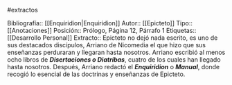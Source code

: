 #extractos  

Bibliografía:: [[Enquiridion|Enquiridion]]
Autor:: [[Epicteto]]
Tipo:: [[Anotaciones]]
Posición:: Prólogo, Página 12, Párrafo 1
Etiquetas:: [[Desarrollo Personal]]
Extracto:: Epicteto no dejó nada escrito, es uno de sus destacados discípulos, Arriano de Nicomedia el que hizo que sus enseñanzas perduraran y llegaran hasta nosotros.	Arriano escribió al menos ocho libros de ***Disertaciones o Diatribas***, cuatro de los cuales han llegado hasta nosotros.	Después, Arriano redactó el ***Enquiridion*** o ***Manual***, donde recogió lo esencial de las doctrinas y enseñanzas de Epicteto.